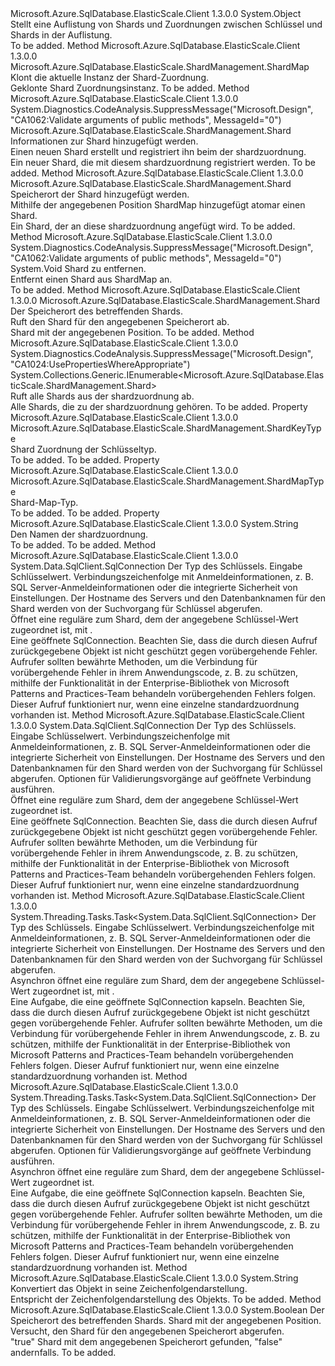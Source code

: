 <Type Name="ShardMap" FullName="Microsoft.Azure.SqlDatabase.ElasticScale.ShardManagement.ShardMap">
  <TypeSignature Language="C#" Value="public abstract class ShardMap" />
  <TypeSignature Language="ILAsm" Value=".class public auto ansi abstract beforefieldinit ShardMap extends System.Object" />
  <TypeSignature Language="DocId" Value="T:Microsoft.Azure.SqlDatabase.ElasticScale.ShardManagement.ShardMap" />
  <TypeSignature Language="VB.NET" Value="Public MustInherit Class ShardMap" />
  <TypeSignature Language="F#" Value="type ShardMap = class&#xA;    interface ICloneable&lt;ShardMap&gt;" />
  <AssemblyInfo>
    <AssemblyName>Microsoft.Azure.SqlDatabase.ElasticScale.Client</AssemblyName>
    <AssemblyVersion>1.3.0.0</AssemblyVersion>
  </AssemblyInfo>
  <Base>
    <BaseTypeName>System.Object</BaseTypeName>
  </Base>
  <Interfaces />
  <Docs>
    <summary>
            Stellt eine Auflistung von Shards und Zuordnungen zwischen Schlüssel und Shards in der Auflistung.
            </summary>
    <remarks>To be added.</remarks>
  </Docs>
  <Members>
    <Member MemberName="CloneCore">
      <MemberSignature Language="C#" Value="protected abstract Microsoft.Azure.SqlDatabase.ElasticScale.ShardManagement.ShardMap CloneCore ();" />
      <MemberSignature Language="ILAsm" Value=".method familyhidebysig newslot virtual instance class Microsoft.Azure.SqlDatabase.ElasticScale.ShardManagement.ShardMap CloneCore() cil managed" />
      <MemberSignature Language="DocId" Value="M:Microsoft.Azure.SqlDatabase.ElasticScale.ShardManagement.ShardMap.CloneCore" />
      <MemberSignature Language="VB.NET" Value="Protected MustOverride Function CloneCore () As ShardMap" />
      <MemberSignature Language="F#" Value="abstract member CloneCore : unit -&gt; Microsoft.Azure.SqlDatabase.ElasticScale.ShardManagement.ShardMap" Usage="shardMap.CloneCore " />
      <MemberType>Method</MemberType>
      <AssemblyInfo>
        <AssemblyName>Microsoft.Azure.SqlDatabase.ElasticScale.Client</AssemblyName>
        <AssemblyVersion>1.3.0.0</AssemblyVersion>
      </AssemblyInfo>
      <ReturnValue>
        <ReturnType>Microsoft.Azure.SqlDatabase.ElasticScale.ShardManagement.ShardMap</ReturnType>
      </ReturnValue>
      <Parameters />
      <Docs>
        <summary>
            Klont die aktuelle Instanz der Shard-Zuordnung.
            </summary>
        <returns>Geklonte Shard Zuordnungsinstanz.</returns>
        <remarks>To be added.</remarks>
      </Docs>
    </Member>
    <Member MemberName="CreateShard">
      <MemberSignature Language="C#" Value="public Microsoft.Azure.SqlDatabase.ElasticScale.ShardManagement.Shard CreateShard (Microsoft.Azure.SqlDatabase.ElasticScale.ShardManagement.ShardCreationInfo shardCreationArgs);" />
      <MemberSignature Language="ILAsm" Value=".method public hidebysig instance class Microsoft.Azure.SqlDatabase.ElasticScale.ShardManagement.Shard CreateShard(class Microsoft.Azure.SqlDatabase.ElasticScale.ShardManagement.ShardCreationInfo shardCreationArgs) cil managed" />
      <MemberSignature Language="DocId" Value="M:Microsoft.Azure.SqlDatabase.ElasticScale.ShardManagement.ShardMap.CreateShard(Microsoft.Azure.SqlDatabase.ElasticScale.ShardManagement.ShardCreationInfo)" />
      <MemberSignature Language="VB.NET" Value="Public Function CreateShard (shardCreationArgs As ShardCreationInfo) As Shard" />
      <MemberSignature Language="F#" Value="member this.CreateShard : Microsoft.Azure.SqlDatabase.ElasticScale.ShardManagement.ShardCreationInfo -&gt; Microsoft.Azure.SqlDatabase.ElasticScale.ShardManagement.Shard" Usage="shardMap.CreateShard shardCreationArgs" />
      <MemberType>Method</MemberType>
      <AssemblyInfo>
        <AssemblyName>Microsoft.Azure.SqlDatabase.ElasticScale.Client</AssemblyName>
        <AssemblyVersion>1.3.0.0</AssemblyVersion>
      </AssemblyInfo>
      <Attributes>
        <Attribute>
          <AttributeName>System.Diagnostics.CodeAnalysis.SuppressMessage("Microsoft.Design", "CA1062:Validate arguments of public methods", MessageId="0")</AttributeName>
        </Attribute>
      </Attributes>
      <ReturnValue>
        <ReturnType>Microsoft.Azure.SqlDatabase.ElasticScale.ShardManagement.Shard</ReturnType>
      </ReturnValue>
      <Parameters>
        <Parameter Name="shardCreationArgs" Type="Microsoft.Azure.SqlDatabase.ElasticScale.ShardManagement.ShardCreationInfo" />
      </Parameters>
      <Docs>
        <param name="shardCreationArgs">Informationen zur Shard hinzugefügt werden.</param>
        <summary>
            Einen neuen Shard erstellt und registriert ihn beim der shardzuordnung.
            </summary>
        <returns>Ein neuer Shard, die mit diesem shardzuordnung registriert werden.</returns>
        <remarks>To be added.</remarks>
      </Docs>
    </Member>
    <Member MemberName="CreateShard">
      <MemberSignature Language="C#" Value="public Microsoft.Azure.SqlDatabase.ElasticScale.ShardManagement.Shard CreateShard (Microsoft.Azure.SqlDatabase.ElasticScale.ShardManagement.ShardLocation location);" />
      <MemberSignature Language="ILAsm" Value=".method public hidebysig instance class Microsoft.Azure.SqlDatabase.ElasticScale.ShardManagement.Shard CreateShard(class Microsoft.Azure.SqlDatabase.ElasticScale.ShardManagement.ShardLocation location) cil managed" />
      <MemberSignature Language="DocId" Value="M:Microsoft.Azure.SqlDatabase.ElasticScale.ShardManagement.ShardMap.CreateShard(Microsoft.Azure.SqlDatabase.ElasticScale.ShardManagement.ShardLocation)" />
      <MemberSignature Language="VB.NET" Value="Public Function CreateShard (location As ShardLocation) As Shard" />
      <MemberSignature Language="F#" Value="member this.CreateShard : Microsoft.Azure.SqlDatabase.ElasticScale.ShardManagement.ShardLocation -&gt; Microsoft.Azure.SqlDatabase.ElasticScale.ShardManagement.Shard" Usage="shardMap.CreateShard location" />
      <MemberType>Method</MemberType>
      <AssemblyInfo>
        <AssemblyName>Microsoft.Azure.SqlDatabase.ElasticScale.Client</AssemblyName>
        <AssemblyVersion>1.3.0.0</AssemblyVersion>
      </AssemblyInfo>
      <ReturnValue>
        <ReturnType>Microsoft.Azure.SqlDatabase.ElasticScale.ShardManagement.Shard</ReturnType>
      </ReturnValue>
      <Parameters>
        <Parameter Name="location" Type="Microsoft.Azure.SqlDatabase.ElasticScale.ShardManagement.ShardLocation" />
      </Parameters>
      <Docs>
        <param name="location">Speicherort der Shard hinzugefügt werden.</param>
        <summary>
            Mithilfe der angegebenen Position ShardMap hinzugefügt atomar einen Shard.
            </summary>
        <returns>Ein Shard, der an diese shardzuordnung angefügt wird.</returns>
        <remarks>To be added.</remarks>
      </Docs>
    </Member>
    <Member MemberName="DeleteShard">
      <MemberSignature Language="C#" Value="public void DeleteShard (Microsoft.Azure.SqlDatabase.ElasticScale.ShardManagement.Shard shard);" />
      <MemberSignature Language="ILAsm" Value=".method public hidebysig instance void DeleteShard(class Microsoft.Azure.SqlDatabase.ElasticScale.ShardManagement.Shard shard) cil managed" />
      <MemberSignature Language="DocId" Value="M:Microsoft.Azure.SqlDatabase.ElasticScale.ShardManagement.ShardMap.DeleteShard(Microsoft.Azure.SqlDatabase.ElasticScale.ShardManagement.Shard)" />
      <MemberSignature Language="F#" Value="member this.DeleteShard : Microsoft.Azure.SqlDatabase.ElasticScale.ShardManagement.Shard -&gt; unit" Usage="shardMap.DeleteShard shard" />
      <MemberType>Method</MemberType>
      <AssemblyInfo>
        <AssemblyName>Microsoft.Azure.SqlDatabase.ElasticScale.Client</AssemblyName>
        <AssemblyVersion>1.3.0.0</AssemblyVersion>
      </AssemblyInfo>
      <Attributes>
        <Attribute>
          <AttributeName>System.Diagnostics.CodeAnalysis.SuppressMessage("Microsoft.Design", "CA1062:Validate arguments of public methods", MessageId="0")</AttributeName>
        </Attribute>
      </Attributes>
      <ReturnValue>
        <ReturnType>System.Void</ReturnType>
      </ReturnValue>
      <Parameters>
        <Parameter Name="shard" Type="Microsoft.Azure.SqlDatabase.ElasticScale.ShardManagement.Shard" />
      </Parameters>
      <Docs>
        <param name="shard">Shard zu entfernen.</param>
        <summary>
            Entfernt einen Shard aus ShardMap an.
            </summary>
        <remarks>To be added.</remarks>
      </Docs>
    </Member>
    <Member MemberName="GetShard">
      <MemberSignature Language="C#" Value="public Microsoft.Azure.SqlDatabase.ElasticScale.ShardManagement.Shard GetShard (Microsoft.Azure.SqlDatabase.ElasticScale.ShardManagement.ShardLocation location);" />
      <MemberSignature Language="ILAsm" Value=".method public hidebysig instance class Microsoft.Azure.SqlDatabase.ElasticScale.ShardManagement.Shard GetShard(class Microsoft.Azure.SqlDatabase.ElasticScale.ShardManagement.ShardLocation location) cil managed" />
      <MemberSignature Language="DocId" Value="M:Microsoft.Azure.SqlDatabase.ElasticScale.ShardManagement.ShardMap.GetShard(Microsoft.Azure.SqlDatabase.ElasticScale.ShardManagement.ShardLocation)" />
      <MemberSignature Language="VB.NET" Value="Public Function GetShard (location As ShardLocation) As Shard" />
      <MemberSignature Language="F#" Value="member this.GetShard : Microsoft.Azure.SqlDatabase.ElasticScale.ShardManagement.ShardLocation -&gt; Microsoft.Azure.SqlDatabase.ElasticScale.ShardManagement.Shard" Usage="shardMap.GetShard location" />
      <MemberType>Method</MemberType>
      <AssemblyInfo>
        <AssemblyName>Microsoft.Azure.SqlDatabase.ElasticScale.Client</AssemblyName>
        <AssemblyVersion>1.3.0.0</AssemblyVersion>
      </AssemblyInfo>
      <ReturnValue>
        <ReturnType>Microsoft.Azure.SqlDatabase.ElasticScale.ShardManagement.Shard</ReturnType>
      </ReturnValue>
      <Parameters>
        <Parameter Name="location" Type="Microsoft.Azure.SqlDatabase.ElasticScale.ShardManagement.ShardLocation" />
      </Parameters>
      <Docs>
        <param name="location">Der Speicherort des betreffenden Shards.</param>
        <summary>
            Ruft den Shard für den angegebenen Speicherort ab.
            </summary>
        <returns>Shard mit der angegebenen Position.</returns>
        <remarks>To be added.</remarks>
      </Docs>
    </Member>
    <Member MemberName="GetShards">
      <MemberSignature Language="C#" Value="public System.Collections.Generic.IEnumerable&lt;Microsoft.Azure.SqlDatabase.ElasticScale.ShardManagement.Shard&gt; GetShards ();" />
      <MemberSignature Language="ILAsm" Value=".method public hidebysig instance class System.Collections.Generic.IEnumerable`1&lt;class Microsoft.Azure.SqlDatabase.ElasticScale.ShardManagement.Shard&gt; GetShards() cil managed" />
      <MemberSignature Language="DocId" Value="M:Microsoft.Azure.SqlDatabase.ElasticScale.ShardManagement.ShardMap.GetShards" />
      <MemberSignature Language="VB.NET" Value="Public Function GetShards () As IEnumerable(Of Shard)" />
      <MemberSignature Language="F#" Value="member this.GetShards : unit -&gt; seq&lt;Microsoft.Azure.SqlDatabase.ElasticScale.ShardManagement.Shard&gt;" Usage="shardMap.GetShards " />
      <MemberType>Method</MemberType>
      <AssemblyInfo>
        <AssemblyName>Microsoft.Azure.SqlDatabase.ElasticScale.Client</AssemblyName>
        <AssemblyVersion>1.3.0.0</AssemblyVersion>
      </AssemblyInfo>
      <Attributes>
        <Attribute>
          <AttributeName>System.Diagnostics.CodeAnalysis.SuppressMessage("Microsoft.Design", "CA1024:UsePropertiesWhereAppropriate")</AttributeName>
        </Attribute>
      </Attributes>
      <ReturnValue>
        <ReturnType>System.Collections.Generic.IEnumerable&lt;Microsoft.Azure.SqlDatabase.ElasticScale.ShardManagement.Shard&gt;</ReturnType>
      </ReturnValue>
      <Parameters />
      <Docs>
        <summary>
            Ruft alle Shards aus der shardzuordnung ab.
            </summary>
        <returns>Alle Shards, die zu der shardzuordnung gehören.</returns>
        <remarks>To be added.</remarks>
      </Docs>
    </Member>
    <Member MemberName="KeyType">
      <MemberSignature Language="C#" Value="public Microsoft.Azure.SqlDatabase.ElasticScale.ShardManagement.ShardKeyType KeyType { get; }" />
      <MemberSignature Language="ILAsm" Value=".property instance valuetype Microsoft.Azure.SqlDatabase.ElasticScale.ShardManagement.ShardKeyType KeyType" />
      <MemberSignature Language="DocId" Value="P:Microsoft.Azure.SqlDatabase.ElasticScale.ShardManagement.ShardMap.KeyType" />
      <MemberSignature Language="VB.NET" Value="Public ReadOnly Property KeyType As ShardKeyType" />
      <MemberSignature Language="F#" Value="member this.KeyType : Microsoft.Azure.SqlDatabase.ElasticScale.ShardManagement.ShardKeyType" Usage="Microsoft.Azure.SqlDatabase.ElasticScale.ShardManagement.ShardMap.KeyType" />
      <MemberType>Property</MemberType>
      <AssemblyInfo>
        <AssemblyName>Microsoft.Azure.SqlDatabase.ElasticScale.Client</AssemblyName>
        <AssemblyVersion>1.3.0.0</AssemblyVersion>
      </AssemblyInfo>
      <ReturnValue>
        <ReturnType>Microsoft.Azure.SqlDatabase.ElasticScale.ShardManagement.ShardKeyType</ReturnType>
      </ReturnValue>
      <Docs>
        <summary>Shard Zuordnung der Schlüsseltyp.</summary>
        <value>To be added.</value>
        <remarks>To be added.</remarks>
      </Docs>
    </Member>
    <Member MemberName="MapType">
      <MemberSignature Language="C#" Value="public Microsoft.Azure.SqlDatabase.ElasticScale.ShardManagement.ShardMapType MapType { get; }" />
      <MemberSignature Language="ILAsm" Value=".property instance valuetype Microsoft.Azure.SqlDatabase.ElasticScale.ShardManagement.ShardMapType MapType" />
      <MemberSignature Language="DocId" Value="P:Microsoft.Azure.SqlDatabase.ElasticScale.ShardManagement.ShardMap.MapType" />
      <MemberSignature Language="VB.NET" Value="Public ReadOnly Property MapType As ShardMapType" />
      <MemberSignature Language="F#" Value="member this.MapType : Microsoft.Azure.SqlDatabase.ElasticScale.ShardManagement.ShardMapType" Usage="Microsoft.Azure.SqlDatabase.ElasticScale.ShardManagement.ShardMap.MapType" />
      <MemberType>Property</MemberType>
      <AssemblyInfo>
        <AssemblyName>Microsoft.Azure.SqlDatabase.ElasticScale.Client</AssemblyName>
        <AssemblyVersion>1.3.0.0</AssemblyVersion>
      </AssemblyInfo>
      <ReturnValue>
        <ReturnType>Microsoft.Azure.SqlDatabase.ElasticScale.ShardManagement.ShardMapType</ReturnType>
      </ReturnValue>
      <Docs>
        <summary>Shard-Map-Typ.</summary>
        <value>To be added.</value>
        <remarks>To be added.</remarks>
      </Docs>
    </Member>
    <Member MemberName="Name">
      <MemberSignature Language="C#" Value="public string Name { get; }" />
      <MemberSignature Language="ILAsm" Value=".property instance string Name" />
      <MemberSignature Language="DocId" Value="P:Microsoft.Azure.SqlDatabase.ElasticScale.ShardManagement.ShardMap.Name" />
      <MemberSignature Language="VB.NET" Value="Public ReadOnly Property Name As String" />
      <MemberSignature Language="F#" Value="member this.Name : string" Usage="Microsoft.Azure.SqlDatabase.ElasticScale.ShardManagement.ShardMap.Name" />
      <MemberType>Property</MemberType>
      <AssemblyInfo>
        <AssemblyName>Microsoft.Azure.SqlDatabase.ElasticScale.Client</AssemblyName>
        <AssemblyVersion>1.3.0.0</AssemblyVersion>
      </AssemblyInfo>
      <ReturnValue>
        <ReturnType>System.String</ReturnType>
      </ReturnValue>
      <Docs>
        <summary>Den Namen der shardzuordnung.</summary>
        <value>To be added.</value>
        <remarks>To be added.</remarks>
      </Docs>
    </Member>
    <Member MemberName="OpenConnectionForKey&lt;TKey&gt;">
      <MemberSignature Language="C#" Value="public System.Data.SqlClient.SqlConnection OpenConnectionForKey&lt;TKey&gt; (TKey key, string connectionString);" />
      <MemberSignature Language="ILAsm" Value=".method public hidebysig instance class System.Data.SqlClient.SqlConnection OpenConnectionForKey&lt;TKey&gt;(!!TKey key, string connectionString) cil managed" />
      <MemberSignature Language="DocId" Value="M:Microsoft.Azure.SqlDatabase.ElasticScale.ShardManagement.ShardMap.OpenConnectionForKey``1(``0,System.String)" />
      <MemberSignature Language="VB.NET" Value="Public Function OpenConnectionForKey(Of TKey) (key As TKey, connectionString As String) As SqlConnection" />
      <MemberSignature Language="F#" Value="member this.OpenConnectionForKey : 'Key * string -&gt; System.Data.SqlClient.SqlConnection" Usage="shardMap.OpenConnectionForKey (key, connectionString)" />
      <MemberType>Method</MemberType>
      <AssemblyInfo>
        <AssemblyName>Microsoft.Azure.SqlDatabase.ElasticScale.Client</AssemblyName>
        <AssemblyVersion>1.3.0.0</AssemblyVersion>
      </AssemblyInfo>
      <ReturnValue>
        <ReturnType>System.Data.SqlClient.SqlConnection</ReturnType>
      </ReturnValue>
      <TypeParameters>
        <TypeParameter Name="TKey" />
      </TypeParameters>
      <Parameters>
        <Parameter Name="key" Type="TKey" />
        <Parameter Name="connectionString" Type="System.String" />
      </Parameters>
      <Docs>
        <typeparam name="TKey">Der Typ des Schlüssels.</typeparam>
        <param name="key">Eingabe Schlüsselwert.</param>
        <param name="connectionString">
            Verbindungszeichenfolge mit Anmeldeinformationen, z. B. SQL Server-Anmeldeinformationen oder die integrierte Sicherheit von Einstellungen. Der Hostname des Servers und den Datenbanknamen für den Shard werden von der Suchvorgang für Schlüssel abgerufen.
            </param>
        <summary>
            Öffnet eine reguläre <see cref="T:System.Data.SqlClient.SqlConnection" /> zum Shard, dem der angegebene Schlüssel-Wert zugeordnet ist, mit <see cref="F:Microsoft.Azure.SqlDatabase.ElasticScale.ShardManagement.ConnectionOptions.Validate" />.
            </summary>
        <returns>Eine geöffnete SqlConnection.</returns>
        <remarks>
            Beachten Sie, dass die <see cref="T:System.Data.SqlClient.SqlConnection" /> durch diesen Aufruf zurückgegebene Objekt ist nicht geschützt gegen vorübergehende Fehler. Aufrufer sollten bewährte Methoden, um die Verbindung für vorübergehende Fehler in ihrem Anwendungscode, z. B. zu schützen, mithilfe der Funktionalität in der Enterprise-Bibliothek von Microsoft Patterns and Practices-Team behandeln vorübergehenden Fehlers folgen.
            Dieser Aufruf funktioniert nur, wenn eine einzelne standardzuordnung vorhanden ist.
            </remarks>
      </Docs>
    </Member>
    <Member MemberName="OpenConnectionForKey&lt;TKey&gt;">
      <MemberSignature Language="C#" Value="public System.Data.SqlClient.SqlConnection OpenConnectionForKey&lt;TKey&gt; (TKey key, string connectionString, Microsoft.Azure.SqlDatabase.ElasticScale.ShardManagement.ConnectionOptions options);" />
      <MemberSignature Language="ILAsm" Value=".method public hidebysig instance class System.Data.SqlClient.SqlConnection OpenConnectionForKey&lt;TKey&gt;(!!TKey key, string connectionString, valuetype Microsoft.Azure.SqlDatabase.ElasticScale.ShardManagement.ConnectionOptions options) cil managed" />
      <MemberSignature Language="DocId" Value="M:Microsoft.Azure.SqlDatabase.ElasticScale.ShardManagement.ShardMap.OpenConnectionForKey``1(``0,System.String,Microsoft.Azure.SqlDatabase.ElasticScale.ShardManagement.ConnectionOptions)" />
      <MemberSignature Language="VB.NET" Value="Public Function OpenConnectionForKey(Of TKey) (key As TKey, connectionString As String, options As ConnectionOptions) As SqlConnection" />
      <MemberSignature Language="F#" Value="member this.OpenConnectionForKey : 'Key * string * Microsoft.Azure.SqlDatabase.ElasticScale.ShardManagement.ConnectionOptions -&gt; System.Data.SqlClient.SqlConnection" Usage="shardMap.OpenConnectionForKey (key, connectionString, options)" />
      <MemberType>Method</MemberType>
      <AssemblyInfo>
        <AssemblyName>Microsoft.Azure.SqlDatabase.ElasticScale.Client</AssemblyName>
        <AssemblyVersion>1.3.0.0</AssemblyVersion>
      </AssemblyInfo>
      <ReturnValue>
        <ReturnType>System.Data.SqlClient.SqlConnection</ReturnType>
      </ReturnValue>
      <TypeParameters>
        <TypeParameter Name="TKey" />
      </TypeParameters>
      <Parameters>
        <Parameter Name="key" Type="TKey" />
        <Parameter Name="connectionString" Type="System.String" />
        <Parameter Name="options" Type="Microsoft.Azure.SqlDatabase.ElasticScale.ShardManagement.ConnectionOptions" />
      </Parameters>
      <Docs>
        <typeparam name="TKey">Der Typ des Schlüssels.</typeparam>
        <param name="key">Eingabe Schlüsselwert.</param>
        <param name="connectionString">
            Verbindungszeichenfolge mit Anmeldeinformationen, z. B. SQL Server-Anmeldeinformationen oder die integrierte Sicherheit von Einstellungen. Der Hostname des Servers und den Datenbanknamen für den Shard werden von der Suchvorgang für Schlüssel abgerufen.
            </param>
        <param name="options">Optionen für Validierungsvorgänge auf geöffnete Verbindung ausführen.</param>
        <summary>
            Öffnet eine reguläre <see cref="T:System.Data.SqlClient.SqlConnection" /> zum Shard, dem der angegebene Schlüssel-Wert zugeordnet ist.
            </summary>
        <returns>Eine geöffnete SqlConnection.</returns>
        <remarks>
            Beachten Sie, dass die <see cref="T:System.Data.SqlClient.SqlConnection" /> durch diesen Aufruf zurückgegebene Objekt ist nicht geschützt gegen vorübergehende Fehler. Aufrufer sollten bewährte Methoden, um die Verbindung für vorübergehende Fehler in ihrem Anwendungscode, z. B. zu schützen, mithilfe der Funktionalität in der Enterprise-Bibliothek von Microsoft Patterns and Practices-Team behandeln vorübergehenden Fehlers folgen.
            Dieser Aufruf funktioniert nur, wenn eine einzelne standardzuordnung vorhanden ist.
            </remarks>
      </Docs>
    </Member>
    <Member MemberName="OpenConnectionForKeyAsync&lt;TKey&gt;">
      <MemberSignature Language="C#" Value="public System.Threading.Tasks.Task&lt;System.Data.SqlClient.SqlConnection&gt; OpenConnectionForKeyAsync&lt;TKey&gt; (TKey key, string connectionString);" />
      <MemberSignature Language="ILAsm" Value=".method public hidebysig instance class System.Threading.Tasks.Task`1&lt;class System.Data.SqlClient.SqlConnection&gt; OpenConnectionForKeyAsync&lt;TKey&gt;(!!TKey key, string connectionString) cil managed" />
      <MemberSignature Language="DocId" Value="M:Microsoft.Azure.SqlDatabase.ElasticScale.ShardManagement.ShardMap.OpenConnectionForKeyAsync``1(``0,System.String)" />
      <MemberSignature Language="VB.NET" Value="Public Function OpenConnectionForKeyAsync(Of TKey) (key As TKey, connectionString As String) As Task(Of SqlConnection)" />
      <MemberSignature Language="F#" Value="member this.OpenConnectionForKeyAsync : 'Key * string -&gt; System.Threading.Tasks.Task&lt;System.Data.SqlClient.SqlConnection&gt;" Usage="shardMap.OpenConnectionForKeyAsync (key, connectionString)" />
      <MemberType>Method</MemberType>
      <AssemblyInfo>
        <AssemblyName>Microsoft.Azure.SqlDatabase.ElasticScale.Client</AssemblyName>
        <AssemblyVersion>1.3.0.0</AssemblyVersion>
      </AssemblyInfo>
      <ReturnValue>
        <ReturnType>System.Threading.Tasks.Task&lt;System.Data.SqlClient.SqlConnection&gt;</ReturnType>
      </ReturnValue>
      <TypeParameters>
        <TypeParameter Name="TKey" />
      </TypeParameters>
      <Parameters>
        <Parameter Name="key" Type="TKey" />
        <Parameter Name="connectionString" Type="System.String" />
      </Parameters>
      <Docs>
        <typeparam name="TKey">Der Typ des Schlüssels.</typeparam>
        <param name="key">Eingabe Schlüsselwert.</param>
        <param name="connectionString">
            Verbindungszeichenfolge mit Anmeldeinformationen, z. B. SQL Server-Anmeldeinformationen oder die integrierte Sicherheit von Einstellungen. Der Hostname des Servers und den Datenbanknamen für den Shard werden von der Suchvorgang für Schlüssel abgerufen.
            </param>
        <summary>
            Asynchron öffnet eine reguläre <see cref="T:System.Data.SqlClient.SqlConnection" /> zum Shard, dem der angegebene Schlüssel-Wert zugeordnet ist, mit <see cref="F:Microsoft.Azure.SqlDatabase.ElasticScale.ShardManagement.ConnectionOptions.Validate" />.
            </summary>
        <returns>Eine Aufgabe, die eine geöffnete SqlConnection kapseln.</returns>
        <remarks>
            Beachten Sie, dass die <see cref="T:System.Data.SqlClient.SqlConnection" /> durch diesen Aufruf zurückgegebene Objekt ist nicht geschützt gegen vorübergehende Fehler. Aufrufer sollten bewährte Methoden, um die Verbindung für vorübergehende Fehler in ihrem Anwendungscode, z. B. zu schützen, mithilfe der Funktionalität in der Enterprise-Bibliothek von Microsoft Patterns and Practices-Team behandeln vorübergehenden Fehlers folgen.
            Dieser Aufruf funktioniert nur, wenn eine einzelne standardzuordnung vorhanden ist.
            </remarks>
      </Docs>
    </Member>
    <Member MemberName="OpenConnectionForKeyAsync&lt;TKey&gt;">
      <MemberSignature Language="C#" Value="public System.Threading.Tasks.Task&lt;System.Data.SqlClient.SqlConnection&gt; OpenConnectionForKeyAsync&lt;TKey&gt; (TKey key, string connectionString, Microsoft.Azure.SqlDatabase.ElasticScale.ShardManagement.ConnectionOptions options);" />
      <MemberSignature Language="ILAsm" Value=".method public hidebysig instance class System.Threading.Tasks.Task`1&lt;class System.Data.SqlClient.SqlConnection&gt; OpenConnectionForKeyAsync&lt;TKey&gt;(!!TKey key, string connectionString, valuetype Microsoft.Azure.SqlDatabase.ElasticScale.ShardManagement.ConnectionOptions options) cil managed" />
      <MemberSignature Language="DocId" Value="M:Microsoft.Azure.SqlDatabase.ElasticScale.ShardManagement.ShardMap.OpenConnectionForKeyAsync``1(``0,System.String,Microsoft.Azure.SqlDatabase.ElasticScale.ShardManagement.ConnectionOptions)" />
      <MemberSignature Language="VB.NET" Value="Public Function OpenConnectionForKeyAsync(Of TKey) (key As TKey, connectionString As String, options As ConnectionOptions) As Task(Of SqlConnection)" />
      <MemberSignature Language="F#" Value="member this.OpenConnectionForKeyAsync : 'Key * string * Microsoft.Azure.SqlDatabase.ElasticScale.ShardManagement.ConnectionOptions -&gt; System.Threading.Tasks.Task&lt;System.Data.SqlClient.SqlConnection&gt;" Usage="shardMap.OpenConnectionForKeyAsync (key, connectionString, options)" />
      <MemberType>Method</MemberType>
      <AssemblyInfo>
        <AssemblyName>Microsoft.Azure.SqlDatabase.ElasticScale.Client</AssemblyName>
        <AssemblyVersion>1.3.0.0</AssemblyVersion>
      </AssemblyInfo>
      <ReturnValue>
        <ReturnType>System.Threading.Tasks.Task&lt;System.Data.SqlClient.SqlConnection&gt;</ReturnType>
      </ReturnValue>
      <TypeParameters>
        <TypeParameter Name="TKey" />
      </TypeParameters>
      <Parameters>
        <Parameter Name="key" Type="TKey" />
        <Parameter Name="connectionString" Type="System.String" />
        <Parameter Name="options" Type="Microsoft.Azure.SqlDatabase.ElasticScale.ShardManagement.ConnectionOptions" />
      </Parameters>
      <Docs>
        <typeparam name="TKey">Der Typ des Schlüssels.</typeparam>
        <param name="key">Eingabe Schlüsselwert.</param>
        <param name="connectionString">
            Verbindungszeichenfolge mit Anmeldeinformationen, z. B. SQL Server-Anmeldeinformationen oder die integrierte Sicherheit von Einstellungen. Der Hostname des Servers und den Datenbanknamen für den Shard werden von der Suchvorgang für Schlüssel abgerufen.
            </param>
        <param name="options">Optionen für Validierungsvorgänge auf geöffnete Verbindung ausführen.</param>
        <summary>
            Asynchron öffnet eine reguläre <see cref="T:System.Data.SqlClient.SqlConnection" /> zum Shard, dem der angegebene Schlüssel-Wert zugeordnet ist.
            </summary>
        <returns>Eine Aufgabe, die eine geöffnete SqlConnection kapseln.</returns>
        <remarks>
            Beachten Sie, dass die <see cref="T:System.Data.SqlClient.SqlConnection" /> durch diesen Aufruf zurückgegebene Objekt ist nicht geschützt gegen vorübergehende Fehler. Aufrufer sollten bewährte Methoden, um die Verbindung für vorübergehende Fehler in ihrem Anwendungscode, z. B. zu schützen, mithilfe der Funktionalität in der Enterprise-Bibliothek von Microsoft Patterns and Practices-Team behandeln vorübergehenden Fehlers folgen.
            Dieser Aufruf funktioniert nur, wenn eine einzelne standardzuordnung vorhanden ist.
            </remarks>
      </Docs>
    </Member>
    <Member MemberName="ToString">
      <MemberSignature Language="C#" Value="public override string ToString ();" />
      <MemberSignature Language="ILAsm" Value=".method public hidebysig virtual instance string ToString() cil managed" />
      <MemberSignature Language="DocId" Value="M:Microsoft.Azure.SqlDatabase.ElasticScale.ShardManagement.ShardMap.ToString" />
      <MemberSignature Language="VB.NET" Value="Public Overrides Function ToString () As String" />
      <MemberSignature Language="F#" Value="override this.ToString : unit -&gt; string" Usage="shardMap.ToString " />
      <MemberType>Method</MemberType>
      <AssemblyInfo>
        <AssemblyName>Microsoft.Azure.SqlDatabase.ElasticScale.Client</AssemblyName>
        <AssemblyVersion>1.3.0.0</AssemblyVersion>
      </AssemblyInfo>
      <ReturnValue>
        <ReturnType>System.String</ReturnType>
      </ReturnValue>
      <Parameters />
      <Docs>
        <summary>
            Konvertiert das Objekt in seine Zeichenfolgendarstellung.
            </summary>
        <returns>Entspricht der Zeichenfolgendarstellung des Objekts.</returns>
        <remarks>To be added.</remarks>
      </Docs>
    </Member>
    <Member MemberName="TryGetShard">
      <MemberSignature Language="C#" Value="public bool TryGetShard (Microsoft.Azure.SqlDatabase.ElasticScale.ShardManagement.ShardLocation location, out Microsoft.Azure.SqlDatabase.ElasticScale.ShardManagement.Shard shard);" />
      <MemberSignature Language="ILAsm" Value=".method public hidebysig instance bool TryGetShard(class Microsoft.Azure.SqlDatabase.ElasticScale.ShardManagement.ShardLocation location, [out] class Microsoft.Azure.SqlDatabase.ElasticScale.ShardManagement.Shard&amp; shard) cil managed" />
      <MemberSignature Language="DocId" Value="M:Microsoft.Azure.SqlDatabase.ElasticScale.ShardManagement.ShardMap.TryGetShard(Microsoft.Azure.SqlDatabase.ElasticScale.ShardManagement.ShardLocation,Microsoft.Azure.SqlDatabase.ElasticScale.ShardManagement.Shard@)" />
      <MemberSignature Language="VB.NET" Value="Public Function TryGetShard (location As ShardLocation, ByRef shard As Shard) As Boolean" />
      <MemberSignature Language="F#" Value="member this.TryGetShard : Microsoft.Azure.SqlDatabase.ElasticScale.ShardManagement.ShardLocation *  -&gt; bool" Usage="shardMap.TryGetShard (location, shard)" />
      <MemberType>Method</MemberType>
      <AssemblyInfo>
        <AssemblyName>Microsoft.Azure.SqlDatabase.ElasticScale.Client</AssemblyName>
        <AssemblyVersion>1.3.0.0</AssemblyVersion>
      </AssemblyInfo>
      <ReturnValue>
        <ReturnType>System.Boolean</ReturnType>
      </ReturnValue>
      <Parameters>
        <Parameter Name="location" Type="Microsoft.Azure.SqlDatabase.ElasticScale.ShardManagement.ShardLocation" />
        <Parameter Name="shard" Type="Microsoft.Azure.SqlDatabase.ElasticScale.ShardManagement.Shard&amp;" RefType="out" />
      </Parameters>
      <Docs>
        <param name="location">Der Speicherort des betreffenden Shards.</param>
        <param name="shard">Shard mit der angegebenen Position.</param>
        <summary>
            Versucht, den Shard für den angegebenen Speicherort abgerufen.
            </summary>
        <returns>
          <c>"true"</c> Shard mit dem angegebenen Speicherort gefunden, <c>"false"</c> andernfalls.</returns>
        <remarks>To be added.</remarks>
      </Docs>
    </Member>
  </Members>
</Type>